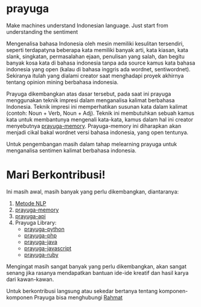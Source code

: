 # prayuga
Make machines understand Indonesian language.
Just start from understanding the sentiment 

Mengenalisa bahasa Indonesia oleh mesin memiliki kesulitan tersendiri, seperti terdapatyna beberapa kata memiliki banyak arti, kata kiasan, kata slank, singkatan, permasalahan ejaan, penulisan yang salah, dan begitu banyak kosa kata di bahasa indonesia tanpa ada source kamus kata bahasa indonesia yang open (kalau di bahasa inggris ada wordnet, sentiwordnet). Sekiranya itulah yang dialami creator saat menghadapi proyek akhirnya tentang opinion mining berbahasa indonesia.

Prayuga dikembangkan atas dasar tersebut, pada saat ini prayuga menggunakan teknik impresi dalam menganalisa kalimat berbahasa Indonesia. Teknik impresi ini memperhatikan susunan kata dalam kalimat (contoh: Noun + Verb, Noun + Adj). Teknik ini membutuhkan sebuah kamus kata untuk membantunya mengenali kata-kata, kamus dalam hal ini creator menyebutnya [prayuga-memory](https://github.com/rahmatheruka/prayuga/prayuga-memory). Prayuga-memory ini diharapkan akan menjadi cikal bakal wordnet versi bahasa indonesia, yang open tentunya.

Untuk pengembangan masih dalam tahap melearning prayuga untuk menganalisa sentimen kalimat berbahasa indonesia.

# Mari Berkontribusi!
Ini masih awal, masih banyak yang perlu dikembangkan, diantaranya:
1. [Metode NLP](https://github.com/rahmatheruka/prayuga/issue)
2. [prayuga-memory](https://github.com/rahmatheruka/prayuga-memory)
3. [prayuga-api](https://github.com/rahmatheruka/prayuga-api)
4. Prayuga Library:
    - [prayuga-python](https://github.com/rahmatheruka/prayuga-lib-python)
    - [prayuga-php](https://github.com/rahmatheruka/prayuga-lib-php)
    - [prayuga-java](https://github.com/rahmatheruka/prayuga-lib-java)
    - [prayuga-javascript](https://github.com/rahmatheruka/prayuga-lib-javascript)
    - [prayuga-ruby](https://github.com/rahmatheruka/prayuga-lib-ruby)
    
Mengingat masih sangat banyak yang perlu dikembangkan, akan sangat senang jika rasanya mendapatkan bantuan ide-ide kreatif dan hasil karya dari kawan-kawan.

Untuk berkontribusi langsung atau sekedar bertanya tentang komponen-komponen Prayuga bisa menghubungi [Rahmat](https://www.facebook.com/raciandro)
